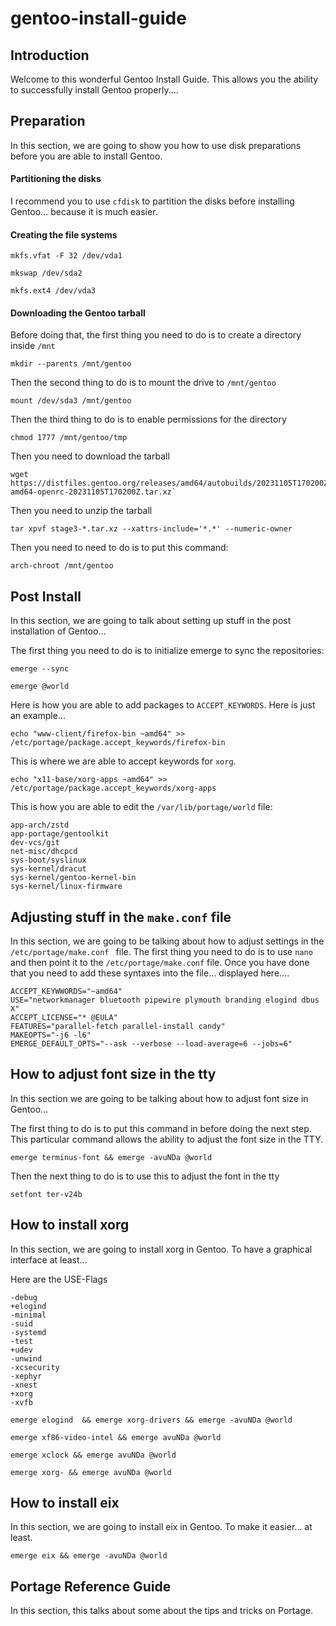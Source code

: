 # gentoo-install-guide

## Introduction

Welcome to this wonderful Gentoo Install Guide. This allows you the ability 
to successfully install Gentoo properly....

## Preparation

In this section, we are going to show you how to use disk preparations before you are able to install Gentoo.

#### Partitioning the disks

I recommend you to use `cfdisk` to partition the disks before installing Gentoo... because it is much easier. 

#### Creating the file systems

```shell
mkfs.vfat -F 32 /dev/vda1
```

```shell
mkswap /dev/sda2
```

```shell
mkfs.ext4 /dev/vda3
```

#### Downloading the Gentoo tarball

Before doing that, the first thing you need to do  is to create a directory inside `/mnt`

`mkdir --parents /mnt/gentoo`

Then the second thing to do is to mount the drive to `/mnt/gentoo`

`mount /dev/sda3 /mnt/gentoo`

Then the third thing to do is to enable permissions for the directory

`chmod 1777 /mnt/gentoo/tmp`



Then you need to download the tarball

```shell
wget https://distfiles.gentoo.org/releases/amd64/autobuilds/20231105T170200Z/stage3-amd64-openrc-20231105T170200Z.tar.xz`
```



Then you need to unzip the tarball

```shell
tar xpvf stage3-*.tar.xz --xattrs-include='*.*' --numeric-owner
```



Then you need to need to do is to put this command: 

```shell
arch-chroot /mnt/gentoo
```

## Post Install

In this section, we are going to talk about setting up stuff in the post installation of Gentoo...

The first thing you need to do is to initialize emerge to sync the repositories: 

```shell
emerge --sync
```

```shell
emerge @world
```

Here is how you are able to add packages to `ACCEPT_KEYWORDS`.
Here is just an example...

```shell
echo "www-client/firefox-bin ~amd64" >> /etc/portage/package.accept_keywords/firefox-bin
```

This is where we are able to accept keywords for `xorg`.

```shell
echo "x11-base/xorg-apps ~amd64" >> /etc/portage/package.accept_keywords/xorg-apps
```

This is how you are able to edit the `/var/lib/portage/world` file: 

```shell
app-arch/zstd
app-portage/gentoolkit
dev-vcs/git
net-misc/dhcpcd
sys-boot/syslinux
sys-kernel/dracut
sys-kernel/gentoo-kernel-bin
sys-kernel/linux-firmware
```

## Adjusting stuff in the `make.conf` file

In this section, we are going to be talking about how to adjust settings in the `/etc/portage/make.conf ` file. The first thing you need to do is to use `nano` and then point it to the `/etc/portage/make.conf` file. Once you have done that you need to add these syntaxes into the file... displayed here....

```shell
ACCEPT_KEYWWORDS="~amd64"
USE="networkmanager bluetooth pipewire plymouth branding elogind dbus X"
ACCEPT_LICENSE="* @EULA"
FEATURES="parallel-fetch parallel-install candy"
MAKEOPTS="-j6 -l6"
EMERGE_DEFAULT_OPTS="--ask --verbose --load-average=6 --jobs=6"
```

## How to adjust font size in the tty

In this section we are going to be talking about how to adjust font size in Gentoo...

The first thing to do is to put this command in before doing the next step. This particular command allows the ability to adjust the font size in the TTY.  

```shell
emerge terminus-font && emerge -avuNDa @world
```

Then the next thing to do is to use this to adjust the font in the tty

```shell
setfont ter-v24b
```

## How to install xorg

In this section, we are going to install xorg in Gentoo. To have a graphical interface at least...

Here are the USE-Flags

```shell
-debug
+elogind
-minimal
-suid
-systemd
-test
+udev
-unwind
-xcsecurity
-xephyr
-xnest
+xorg
-xvfb
```

```shell
emerge elogind  && emerge xorg-drivers && emerge -avuNDa @world
```

```shell
emerge xf86-video-intel && emerge avuNDa @world
```

```shell
emerge xclock && emerge avuNDa @world
```

```shell
emerge xorg- && emerge avuNDa @world
```

## How to install eix

In this section, we are going to install eix in Gentoo. To make it easier... at least.

```shell
emerge eix && emerge -avuNDa @world
```

## Portage Reference Guide

In this section, this talks about some about the tips and tricks on Portage.
